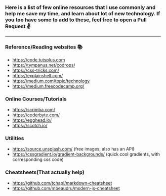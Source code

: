 ### Here is a list of few online resources that I use commonly and help me save my time, and learn about lot of new technology. If you too have some to add to these, feel free to open a Pull Request :v:

---

### Reference/Reading websites :books:

- https://code.tutsplus.com
- https://tympanus.net/codrops/
- https://css-tricks.com/
- https://explainshell.com/
- https://medium.com/topic/technology
- https://medium.freecodecamp.org/

### Online Courses/Tutorials

- https://scrimba.com/
- https://coderbyte.com/
- https://egghead.io/
- https://scotch.io/

### Utilities

- https://source.unsplash.com/ (free images, also has an API)
- https://cssgradient.io/gradient-backgrounds/ (quick cool gradients, with corresponding css code)

### Cheatsheets(That actually help)

- https://github.com/tchapi/markdown-cheatsheet
- https://github.com/mbeaudru/modern-js-cheatsheet
